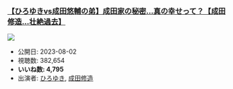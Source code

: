 ### [【ひろゆきvs成田悠輔の弟】成田家の秘密…真の幸せって？【成田修造…壮絶過去】](https://www.youtube.com/watch?v=uqFFjJo3Lsk)
[![](https://img.youtube.com/vi/uqFFjJo3Lsk/sddefault.jpg)](https://www.youtube.com/watch?v=uqFFjJo3Lsk)
-   公開日: 2023-08-02
-   視聴数: 382,654
-   **いいね数: 4,795**
-   出演者: [ひろゆき](/rehacq_fan/people/ひろゆき "wikilink"), [成田修造](/rehacq_fan/people/成田修造 "wikilink")
